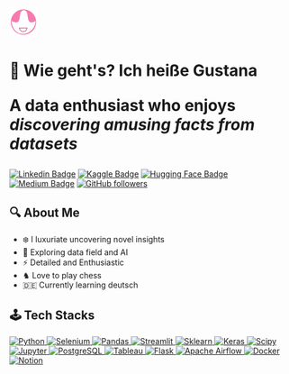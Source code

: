 <img src="assets/my logo.png" alt="My Logo" width="10%"/>

<h1> 👋 Wie geht's? Ich heiße Gustana </h1>

<p style="font-size: 2em;"><strong> A data enthusiast who enjoys <i>discovering amusing facts from datasets</i> </strong></p>

[![Linkedin Badge](https://img.shields.io/badge/-Gustana-blue?style=flat-square&logo=Linkedin&logoColor=white&color=blue&link=https://www.linkedin.com/in/gustana/)](https://www.linkedin.com/in/gustana/) [![Kaggle Badge](https://img.shields.io/badge/-Gustana_Satiawan-blue?style=flat-square&logo=kaggle&logoColor=white&color=blue&link=https://www.kaggle.com/gustanasatiawan)](https://www.kaggle.com/gustanasatiawan) [![Hugging Face Badge](https://img.shields.io/badge/-Gustana-000?style=flat-square&logo=huggingface&logoColor=yellow&color=black&link=https://huggingface.co/gustana)](https://huggingface.co/gustana) [![Medium Badge](https://img.shields.io/badge/-@gustana9-000?style=social&labelColor=000&logo=Medium&link=https://medium.com/@gustana9/)](https://medium.com/@gustana9/) [![GitHub followers](https://img.shields.io/github/followers/gustana?label=Follow&style=social)](https://github.com/gustana/?tab=follow)

## 🔍 About Me
- ❄️ I luxuriate uncovering novel insights
- 🤖 Exploring data field and AI
- ⚡️ Detailed and Enthusiastic
- ♞ Love to play chess
- 🇩🇪 Currently learning deutsch


## 🕹️ Tech Stacks

<a href="https://www.python.org/">
    <img alt="Python" title="Python" height="48" width="48" src="https://cdn.simpleicons.org/python">
</a>
<a href="https://www.selenium.dev/">
    <img alt="Selenium" title="Selenium" height="48" width="48" src="https://cdn.simpleicons.org/selenium/6cf5a0">
</a>
<a href="https://pandas.pydata.org/">
    <img alt="Pandas" title="Pandas" height="48" width="48" src="https://simpleicons.vercel.app/pandas/fff">
</a>
<a href="https://streamlit.io/">
    <img alt="Streamlit" title="Streamlit" height="48" width="48" src="https://cdn.simpleicons.org/streamlit">
</a>
<a href="https://scikit-learn.org/stable/">
    <img alt="Sklearn" title="Sklearn" height="48" width="48" src="https://cdn.simpleicons.org/scikitlearn">
</a>
<a href="https://keras.io/">
    <img alt="Keras" title="Keras" height="48" width="48" src="https://cdn.simpleicons.org/keras">
</a>
<a href="https://scipy.org">
    <img alt="Scipy" title="Scipy" height="48" width="48" src="https://cdn.simpleicons.org/scipy">
</a>
<a href="https://jupyter.org/">
    <img alt="Jupyter" title="Jupyter" height="48" width="48" src="https://cdn.simpleicons.org/jupyter">
</a>
<a href="https://postgresql.org/">
    <img alt="PostgreSQL" title="PostgreSQL" height="48" width="48" src="https://cdn.simpleicons.org/postgresql">
</a>
<a href="https://www.tableau.com/">
    <img alt="Tableau" title="Tableau" height="48" width="48" src="https://simpleicons.vercel.app/tableau/ff4dc1">
</a>
<a href="https://flask.palletsprojects.com/en/3.0.x/">
    <img alt="Flask" title="Flask" height="48" width="48" src="https://simpleicons.vercel.app/flask/6cf5a0">
</a>
<a href="https://airflow.apache.org/">
    <img alt="Apache Airflow" title="Apache Airflow" height="48" width="48" src="https://simpleicons.vercel.app/apacheairflow/fff">
</a>
<a href="https://docker.com/">
    <img alt="Docker" title="Docker" height="48" width="48" src="https://cdn.simpleicons.org/docker">
</a>
<a href="https://www.notion.so/">
    <img alt="Notion" title="Notion" height="48" width="48" src="https://simpleicons.vercel.app/notion/fff">
</a>
